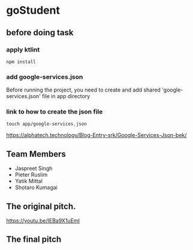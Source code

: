 # goStudent
## before doing task
### apply ktlint
```
npm install
```
### add google-services.json
Before running the project, you need to create and add shared 'google-services.json' file in app directory

### link to how to create the json file
```
touch app/google-services.json
```
https://alphatech.technology/Blog-Entry-srk/Google-Services-Json-bek/


## Team Members
- Jaspreet Singh
- Pieter Ruslim
- Yatik Mittal
- Shotaro Kumagai

## The original pitch.
https://youtu.be/IEBa9X1uEmI

## The final pitch
